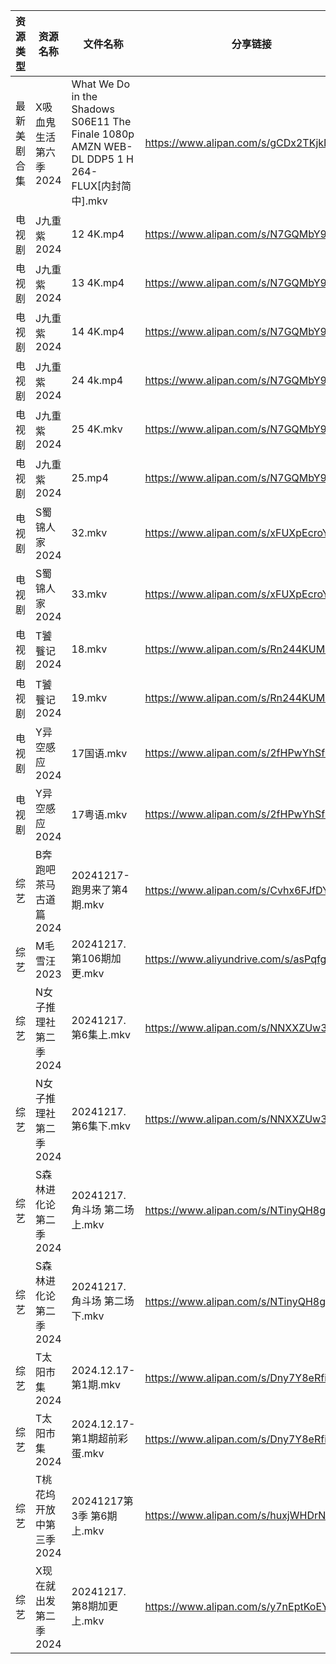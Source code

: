 | 资源类型   | 资源名称           | 文件名称                                                                                      | 分享链接                                      | 更新时间                |
| ------ | -------------- | ----------------------------------------------------------------------------------------- | ----------------------------------------- | ------------------- |
| 最新美剧合集 | X吸血鬼生活第六季2024  | What We Do in the Shadows S06E11 The Finale 1080p AMZN WEB-DL DDP5 1 H 264-FLUX[内封简中].mkv | https://www.alipan.com/s/gCDx2TKjkNi      | 2024-12-17 16:06:49 |
| 电视剧    | J九重紫2024       | 12 4K.mp4                                                                                 | https://www.alipan.com/s/N7GQMbY99Gt      | 2024-12-17 00:05:38 |
| 电视剧    | J九重紫2024       | 13 4K.mp4                                                                                 | https://www.alipan.com/s/N7GQMbY99Gt      | 2024-12-17 00:05:38 |
| 电视剧    | J九重紫2024       | 14 4K.mp4                                                                                 | https://www.alipan.com/s/N7GQMbY99Gt      | 2024-12-17 00:05:38 |
| 电视剧    | J九重紫2024       | 24 4k.mp4                                                                                 | https://www.alipan.com/s/N7GQMbY99Gt      | 2024-12-17 19:05:36 |
| 电视剧    | J九重紫2024       | 25 4K.mkv                                                                                 | https://www.alipan.com/s/N7GQMbY99Gt      | 2024-12-17 21:05:44 |
| 电视剧    | J九重紫2024       | 25.mp4                                                                                    | https://www.alipan.com/s/N7GQMbY99Gt      | 2024-12-17 20:05:37 |
| 电视剧    | S蜀锦人家2024      | 32.mkv                                                                                    | https://www.alipan.com/s/xFUXpEcroYn      | 2024-12-17 18:06:09 |
| 电视剧    | S蜀锦人家2024      | 33.mkv                                                                                    | https://www.alipan.com/s/xFUXpEcroYn      | 2024-12-17 18:06:08 |
| 电视剧    | T饕餮记2024       | 18.mkv                                                                                    | https://www.alipan.com/s/Rn244KUMhV7      | 2024-12-17 14:06:16 |
| 电视剧    | T饕餮记2024       | 19.mkv                                                                                    | https://www.alipan.com/s/Rn244KUMhV7      | 2024-12-17 14:06:16 |
| 电视剧    | Y异空感应2024      | 17国语.mkv                                                                                  | https://www.alipan.com/s/2fHPwYhSfPk      | 2024-12-17 21:06:34 |
| 电视剧    | Y异空感应2024      | 17粤语.mkv                                                                                  | https://www.alipan.com/s/2fHPwYhSfPk      | 2024-12-17 21:06:33 |
| 综艺     | B奔跑吧茶马古道篇2024  | 20241217- 跑男来了第4期.mkv                                                                     | https://www.alipan.com/s/Cvhx6FJfDYP      | 2024-12-17 20:06:37 |
| 综艺     | M毛雪汪2023       | 20241217.第106期加更.mkv                                                                      | https://www.aliyundrive.com/s/asPqfgPRqAg | 2024-12-17 14:07:01 |
| 综艺     | N女子推理社第二季2024  | 20241217.第6集上.mkv                                                                         | https://www.alipan.com/s/NNXXZUw3FNE      | 2024-12-17 14:07:26 |
| 综艺     | N女子推理社第二季2024  | 20241217.第6集下.mkv                                                                         | https://www.alipan.com/s/NNXXZUw3FNE      | 2024-12-17 14:07:25 |
| 综艺     | S森林进化论第二季2024  | 20241217.角斗场 第二场上.mkv                                                                     | https://www.alipan.com/s/NTinyQH8gfp      | 2024-12-17 14:07:46 |
| 综艺     | S森林进化论第二季2024  | 20241217.角斗场 第二场下.mkv                                                                     | https://www.alipan.com/s/NTinyQH8gfp      | 2024-12-17 14:07:46 |
| 综艺     | T太阳市集2024      | 2024.12.17-第1期.mkv                                                                        | https://www.alipan.com/s/Dny7Y8eRfii      | 2024-12-17 14:07:52 |
| 综艺     | T太阳市集2024      | 2024.12.17-第1期超前彩蛋.mkv                                                                    | https://www.alipan.com/s/Dny7Y8eRfii      | 2024-12-17 14:07:51 |
| 综艺     | T桃花坞开放中第三季2024 | 20241217第3季 第6期上.mkv                                                                      | https://www.alipan.com/s/huxjWHDrNBn      | 2024-12-17 20:07:48 |
| 综艺     | X现在就出发第二季2024  | 20241217.第8期加更上.mkv                                                                       | https://www.alipan.com/s/y7nEptKoEYs      | 2024-12-17 14:08:15 |
